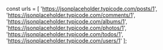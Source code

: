 const urls = [
  'https://jsonplaceholder.typicode.com/posts/1',
  'https://jsonplaceholder.typicode.com/comments/1',
  'https://jsonplaceholder.typicode.com/albums/1',
  'https://jsonplaceholder.typicode.com/photos/1',
  'https://jsonplaceholder.typicode.com/todos/1',
  'https://jsonplaceholder.typicode.com/users/1'
];

